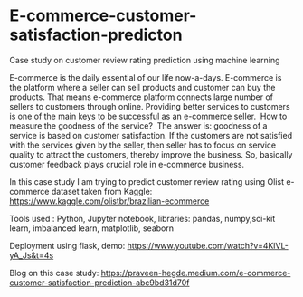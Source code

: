 # E-commerce-customer-satisfaction-predicton
Case study on customer review rating prediction using machine learning

E-commerce is the daily essential of our life now-a-days. E-commerce is the platform where a seller can sell products and customer can buy the products. That means e-commerce platform connects large number of sellers to customers through online. Providing better services to customers is one of the main keys to be successful as an e-commerce seller. 
How to measure the goodness of the service? 
The answer is: goodness of a service is based on customer satisfaction. If the customers are not satisfied with the services given by the seller, then seller has to focus on service quality to attract the customers, thereby improve the business. So, basically customer feedback plays crucial role in e-commerce business.

In this case study I am trying to predict customer review rating using Olist e-commerce dataset taken from Kaggle: https://www.kaggle.com/olistbr/brazilian-ecommerce

Tools used : Python, Jupyter notebook, libraries: pandas, numpy,sci-kit learn, imbalanced learn, matplotlib, seaborn

Deployment using flask, demo: https://www.youtube.com/watch?v=4KlVL-yA_Js&t=4s

Blog on this case study: https://praveen-hegde.medium.com/e-commerce-customer-satisfaction-prediction-abc9bd31d70f

